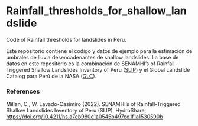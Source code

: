 # Rainfall_thresholds_for_shallow_landslide

Code of Rainfall thresholds for landslides in Peru.

Este repositorio contiene el codigo y datos de ejemplo para la estimación de umbrales de lluvia desencadenantes de shallow landslides.
La base de datos en este repositorio es la combinación de SENAMHI’s of Rainfall-Triggered Shallow Landslides Inventory of Peru ([SLIP](https://doi.org/10.4211/hs.a7eb980e1a0545b497cd1f1a1530590b)) y el Global Landslide Catalog para Perú de la NASA ([GLC](https://data.nasa.gov/Earth-Science/Global-Landslide-Catalog/h9d8-neg4)).


### References
Millan, C., W. Lavado-Casimiro (2022). SENAMHI’s of Rainfall-Triggered Shallow Landslides Inventory of Peru (SLIP), HydroShare, https://doi.org/10.4211/hs.a7eb980e1a0545b497cd1f1a1530590b
